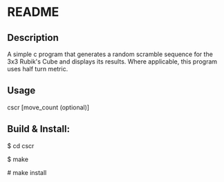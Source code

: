 README
======

## Description

A simple c program that generates a random scramble sequence for the 3x3 Rubik's Cube and displays its results. Where applicable, this program uses half turn metric.

## Usage

cscr [move_count (optional)]

## Build & Install:

$ cd cscr

$ make

\# make install
